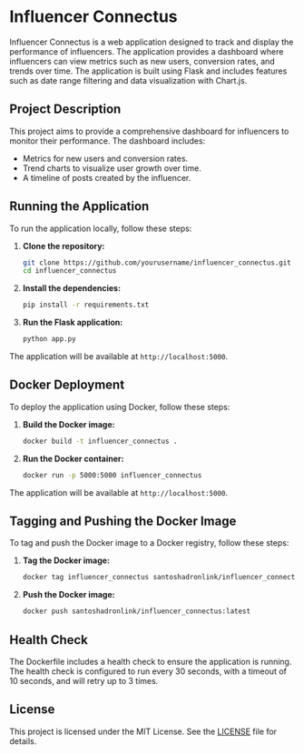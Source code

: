 # Influencer Connectus

Influencer Connectus is a web application designed to track and display the performance of influencers. The application provides a dashboard where influencers can view metrics such as new users, conversion rates, and trends over time. The application is built using Flask and includes features such as date range filtering and data visualization with Chart.js.

## Project Description

This project aims to provide a comprehensive dashboard for influencers to monitor their performance. The dashboard includes:
- Metrics for new users and conversion rates.
- Trend charts to visualize user growth over time.
- A timeline of posts created by the influencer.

## Running the Application

To run the application locally, follow these steps:

1. **Clone the repository:**
    ```sh
    git clone https://github.com/yourusername/influencer_connectus.git
    cd influencer_connectus
    ```

2. **Install the dependencies:**
    ```sh
    pip install -r requirements.txt
    ```

3. **Run the Flask application:**
    ```sh
    python app.py
    ```

The application will be available at `http://localhost:5000`.

## Docker Deployment

To deploy the application using Docker, follow these steps:

1. **Build the Docker image:**
    ```sh
    docker build -t influencer_connectus .
    ```

2. **Run the Docker container:**
    ```sh
    docker run -p 5000:5000 influencer_connectus
    ```

The application will be available at `http://localhost:5000`.

## Tagging and Pushing the Docker Image

To tag and push the Docker image to a Docker registry, follow these steps:

1. **Tag the Docker image:**
    ```sh
    docker tag influencer_connectus santoshadronlink/influencer_connectus:latest
    ```

2. **Push the Docker image:**
    ```sh
    docker push santoshadronlink/influencer_connectus:latest
    ```



## Health Check

The Dockerfile includes a health check to ensure the application is running. The health check is configured to run every 30 seconds, with a timeout of 10 seconds, and will retry up to 3 times.

## License

This project is licensed under the MIT License. See the [LICENSE](LICENSE) file for details.
